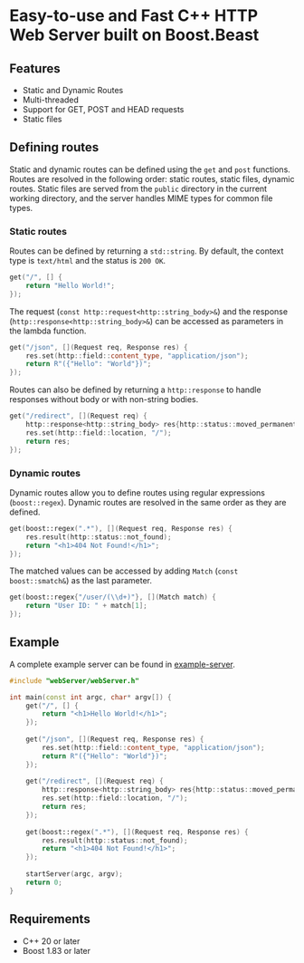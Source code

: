 # Easy-to-use and Fast C++ HTTP Web Server built on Boost.Beast

## Features

- Static and Dynamic Routes
- Multi-threaded
- Support for GET, POST and HEAD requests
- Static files

## Defining routes

Static and dynamic routes can be defined using the `get` and `post` functions. Routes are resolved in the following order: static routes, static files, dynamic routes. Static files are served from the `public` directory in the current working directory, and the server handles MIME types for common file types.

### Static routes

Routes can be defined by returning a `std::string`. By default, the context type is `text/html` and the status is `200 OK`.

```c++
get("/", [] {
    return "Hello World!";
});
```

The request (`const http::request<http::string_body>&`) and the response (`http::response<http::string_body>&`) can be accessed as parameters in the lambda function.

```c++
get("/json", [](Request req, Response res) {
    res.set(http::field::content_type, "application/json");
    return R"({"Hello": "World"})";
});
```

Routes can also be defined by returning a `http::response` to handle responses without body or with non-string bodies.  

```c++
get("/redirect", [](Request req) {
    http::response<http::string_body> res{http::status::moved_permanently, req.version()};
    res.set(http::field::location, "/");
    return res;
});
```

### Dynamic routes

Dynamic routes allow you to define routes using regular expressions (`boost::regex`). Dynamic routes are resolved in the same order as they are defined.

```c++
get(boost::regex(".*"), [](Request req, Response res) {
    res.result(http::status::not_found);
    return "<h1>404 Not Found!</h1>";
});
```

The matched values can be accessed by adding `Match` (`const boost::smatch&`) as the last parameter.

```c++
get(boost::regex{"/user/(\\d+)"}, [](Match match) {
    return "User ID: " + match[1];
});
```

## Example

A complete example server can be found in [example-server](example-server).

```c++
#include "webServer/webServer.h"

int main(const int argc, char* argv[]) {
    get("/", [] {
        return "<h1>Hello World!</h1>";
    });
    
    get("/json", [](Request req, Response res) {
        res.set(http::field::content_type, "application/json");
        return R"({"Hello": "World"})";
    });
    
    get("/redirect", [](Request req) {
        http::response<http::string_body> res{http::status::moved_permanently, req.version()};
        res.set(http::field::location, "/");
        return res;
    });
    
    get(boost::regex(".*"), [](Request req, Response res) {
        res.result(http::status::not_found);
        return "<h1>404 Not Found!</h1>";
    });
    
    startServer(argc, argv);
    return 0;
}
```

## Requirements
- C++ 20 or later
- Boost 1.83 or later
